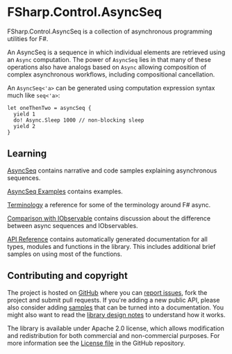 FSharp.Control.AsyncSeq
=============

FSharp.Control.AsyncSeq is a collection of asynchronous programming utilities for F#.

An AsyncSeq is a sequence in which individual elements are retrieved using an `Async` computation.
The power of `AsyncSeq` lies in that many of these operations also have analogs based on `Async` 
allowing composition of complex asynchronous workflows, including compositional cancellation.

An `AsyncSeq<'a>` can be generated using computation expression syntax much like `seq<'a>`:

    let oneThenTwo = asyncSeq {
      yield 1
      do! Async.Sleep 1000 // non-blocking sleep
      yield 2
    }

Learning
--------------------------

[AsyncSeq](AsyncSeq.html) contains narrative and code samples explaining asynchronous sequences.

[AsyncSeq Examples](AsyncSeqExamples.html) contains examples.

[Terminology](terminology.html) a reference for some of the terminology around F# async.
 
[Comparison with IObservable](ComparisonWithIObservable.html) contains discussion about the difference between async sequences and IObservables.

[API Reference](reference/index.html) contains automatically generated documentation for all types, modules and functions in the library. 
This includes additional brief samples on using most of the functions.

Contributing and copyright
--------------------------

The project is hosted on [GitHub][gh] where you can [report issues][issues], fork 
the project and submit pull requests. If you're adding a new public API, please also 
consider adding [samples][content] that can be turned into a documentation. You might
also want to read the [library design notes][readme] to understand how it works.

The library is available under Apache 2.0 license, which allows modification and 
redistribution for both commercial and non-commercial purposes. For more information see the 
[License file][license] in the GitHub repository. 

  [content]: https://github.com/fsprojects/FSharp.Control.AsyncSeq/tree/master/docs/content
  [gh]: https://github.com/fsprojects/FSharp.Control.AsyncSeq
  [issues]: https://github.com/fsprojects/FSharp.Control.AsyncSeq/issues
  [readme]: https://github.com/fsprojects/FSharp.Control.AsyncSeq/blob/master/README.md
  [license]: https://github.com/fsprojects/FSharp.Control.AsyncSeq/blob/master/LICENSE.txt
